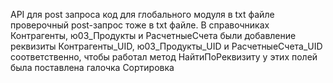API для post запроса код для глобального модуля в txt файле проверочный post-запрос тоже в txt файле. В справочниках Контрагенты, ю03_Продукты и РасчетныеСчета были добавление реквизиты Контрагенты_UID, ю03_Продукты_UID и РасчетныеСчета_UID соответственно, чтобы работал метод НайтиПоРеквизиту у этих полей была поставлена галочка Сортировка
